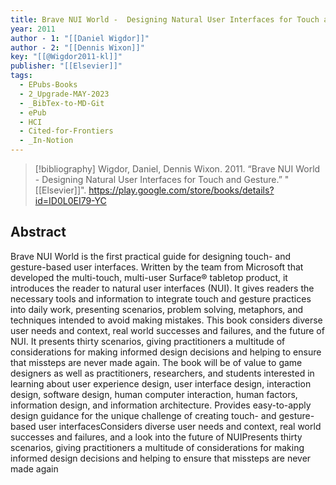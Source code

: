 ```yaml
---
title: Brave NUI World -  Designing Natural User Interfaces for Touch and Gesture
year: 2011
author - 1: "[[Daniel Wigdor]]"
author - 2: "[[Dennis Wixon]]"
key: "[[@Wigdor2011-kl]]"
publisher: "[[Elsevier]]"
tags:
  - EPubs-Books
  - 2_Upgrade-MAY-2023
  - _BibTex-to-MD-Git
  - ePub
  - HCI
  - Cited-for-Frontiers
  - _In-Notion
---
```


> [!bibliography]
> Wigdor, Daniel, Dennis Wixon. 2011. “Brave NUI World -  Designing Natural User Interfaces for Touch and Gesture.” "[[Elsevier]]". https://play.google.com/store/books/details?id=ID0L0EI79-YC

## Abstract
Brave NUI World is the first practical guide for designing touch- and gesture-based user interfaces. Written by the team from Microsoft that developed the multi-touch, multi-user Surface® tabletop product, it introduces the reader to natural user interfaces (NUI). It gives readers the necessary tools and information to integrate touch and gesture practices into daily work, presenting scenarios, problem solving, metaphors, and techniques intended to avoid making mistakes. This book considers diverse user needs and context, real world successes and failures, and the future of NUI. It presents thirty scenarios, giving practitioners a multitude of considerations for making informed design decisions and helping to ensure that missteps are never made again. The book will be of value to game designers as well as practitioners, researchers, and students interested in learning about user experience design, user interface design, interaction design, software design, human computer interaction, human factors, information design, and information architecture. Provides easy-to-apply design guidance for the unique challenge of creating touch- and gesture-based user interfacesConsiders diverse user needs and context, real world successes and failures, and a look into the future of NUIPresents thirty scenarios, giving practitioners a multitude of considerations for making informed design decisions and helping to ensure that missteps are never made again